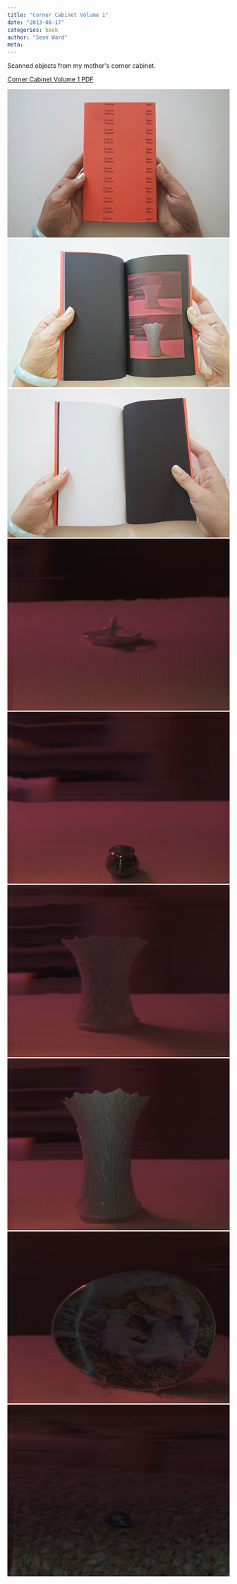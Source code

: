 ```yaml
---
title: "Corner Cabinet Volume 1"
date: "2013-08-17"
categories: book
author: "Sean Ward"
meta:
---
```

Scanned objects from my mother's corner cabinet.

[Corner Cabinet Volume 1 PDF](/documents/CornerCabinet10.pdf)

![](/images/CornerCabinet7.jpg)
![](/images/CornerCabinet8.jpg)
![](/images/CornerCabinet9.jpg)
![](/images/CornerCabinet1.jpg)
![](/images/CornerCabinet2.jpg)
![](/images/CornerCabinet3.jpg)
![](/images/CornerCabinet4.jpg)
![](/images/CornerCabinet5.jpg)
![](/images/CornerCabinet6.jpg)
